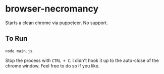 # browser-necromancy

Starts a clean chrome via puppeteer.
No support.

## To Run

`node main.js`.

Stop the process with `CTRL + C`.
I didn't hook it up to the auto-close of the chrome window.
Feel free to do so if you like.
